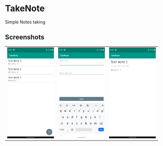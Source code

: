 # TakeNote
Simple Notes taking

## Screenshots

<table>
  <tr>
    <td><img src="https://raw.githubusercontent.com/pa1pal/TakeNote/master/screenshot/home.png"></td>
    <td><img src="https://raw.githubusercontent.com/pa1pal/TakeNote/master/screenshot/create_note.png"></td>
    <td><img src="https://raw.githubusercontent.com/pa1pal/TakeNote/master/screenshot/note_detail.png"></td>
  </tr>
  </table>
 
